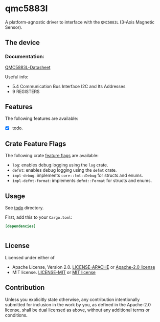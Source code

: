 # qmc5883l

A platform-agnostic driver to interface with the `QMC5883L` (3-Axis Magnetic Sensor).

## The device

### Documentation:

[QMC5883L-Datasheet](https://atta.szlcsc.com/upload/public/pdf/source/20201217/C976032_5B9A2F3901E175046CBA037B1F18A1F2.pdf)

Useful info:

- 5.4 Communication Bus Interface I2C and Its Addresses
- 9 REGISTERS

## Features

The following features are available:

- [x] todo.

## Crate Feature Flags

The following crate [feature flags](https://doc.rust-lang.org/cargo/reference/features.html#the-features-section) are available:

- `log`: enables debug logging using the `log` crate.
- `defmt`: enables debug logging using the `defmt` crate.
- `impl-debug`: implements `core::fmt::Debug` for structs and enums.
- `impl-defmt-format`: implements `defmt::Format` for structs and enums.

## Usage

See [todo](todo) directory.

First, add this to your `Cargo.toml`:

```toml
[dependencies]
```

```rust

```

## License

Licensed under either of

- Apache License, Version 2.0. [LICENSE-APACHE](../LICENSE-APACHE) or [Apache-2.0 license](http://apache.org/licenses/LICENSE-2.0)
- MIT license. [LICENSE-MIT](../LICENSE-MIT) or [MIT license](http://opensource.org/licenses/MIT)

## Contribution

Unless you explicitly state otherwise, any contribution intentionally submitted
for inclusion in the work by you, as defined in the Apache-2.0 license, shall
be dual licensed as above, without any additional terms or conditions.
